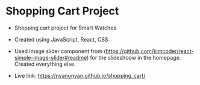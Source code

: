 # Shopping Cart Project

- Shopping cart project for Smart Watches
- Created using JavaScript, React, CSS

- Used Image slider component from (https://github.com/kimcoder/react-simple-image-slider#readme) for the slideshoow in the homepage. Created everything else.

- Live link: https://nyanonyan.github.io/shopping_cart/